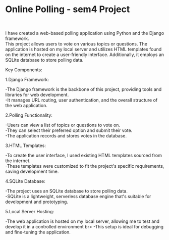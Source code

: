 # Online Polling - sem4 Project

<br>

I have created a web-based polling application using Python and the Django framework. <br>
This project allows users to vote on various topics or questions.
The application is hosted on my local server and utilizes HTML templates found on the internet to create a user-friendly interface. Additionally, it employs an SQLite database to store polling data.

Key Components:

1.Django Framework:

-The Django framework is the backbone of this project, providing tools and libraries for web development. <br>
-It manages URL routing, user authentication, and the overall structure of the web application.

2.Polling Functionality:

-Users can view a list of topics or questions to vote on. <br>
-They can select their preferred option and submit their vote. <br>
-The application records and stores votes in the database.

3.HTML Templates:

-To create the user interface, I used existing HTML templates sourced from the internet. <br>
-These templates were customized to fit the project's specific requirements, saving development time.

4.SQLite Database:

-The project uses an SQLite database to store polling data. <br>
-SQLite is a lightweight, serverless database engine that's suitable for development and prototyping.

5.Local Server Hosting:

-The web application is hosted on my local server, allowing me to test and develop it in a controlled environment br>
-This setup is ideal for debugging and fine-tuning the application.
